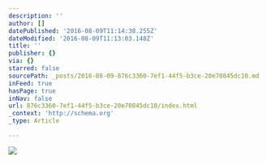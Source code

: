 ```yaml
---
description: ''
author: []
datePublished: '2016-08-09T11:14:38.255Z'
dateModified: '2016-08-09T11:13:03.148Z'
title: ''
publisher: {}
via: {}
starred: false
sourcePath: _posts/2016-08-09-876c3360-7ef1-44f5-b3ce-20e70845dc10.md
inFeed: true
hasPage: true
inNav: false
url: 876c3360-7ef1-44f5-b3ce-20e70845dc10/index.html
_context: 'http://schema.org'
_type: Article

---
```

![](https://the-grid-user-content.s3-us-west-2.amazonaws.com/d3ab776c-1576-475a-87b2-c46a77584250.jpg)
